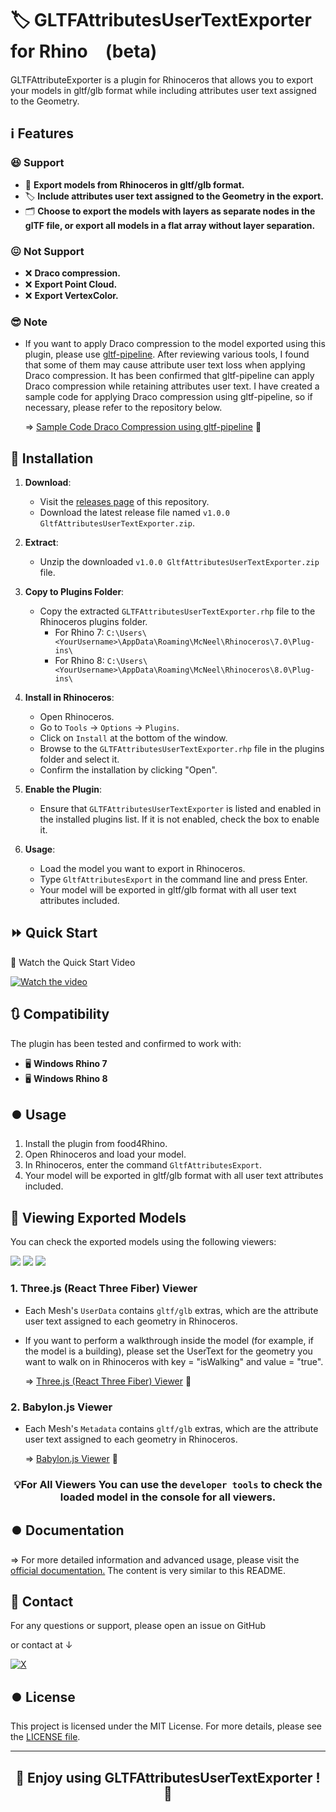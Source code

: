 ﻿# 🏷️ GLTFAttributesUserTextExporter for Rhino　(beta)

GLTFAttributeExporter is a plugin for Rhinoceros that allows you to export your models in gltf/glb format while including attributes user text assigned to the Geometry.

## :information_source: Features
### :satisfied: **Support**
- 🎨 **Export models from Rhinoceros in gltf/glb format.**
- 🏷️ **Include attributes user text assigned to the Geometry in the export.**
- 🗂️ **Choose to export the models with layers as separate nodes in the glTF file, or export all models in a flat array without layer separation.**

### :confounded: **Not Support**
- :x: **Draco compression.**
- :x: **Export Point Cloud.**
- :x: **Export VertexColor.**

### :sunglasses: **Note** 
- If you want to apply Draco compression to the model exported using this plugin, please use [gltf-pipeline](https://github.com/CesiumGS/gltf-pipeline). After reviewing various tools, I found that some of them may cause attribute user text loss when applying Draco compression. It has been confirmed that gltf-pipeline can apply Draco compression while retaining attributes user text. I have created a sample code for applying Draco compression using gltf-pipeline, so if necessary, please refer to the repository below.

   => [Sample Code Draco Compression using gltf-pipeline](https://github.com/shuya-tamaru/gltf-draco-compression) 🚀



## :arrow_down_small: Installation

1. **Download**:
   - Visit the [releases page](https://github.com/shuya-tamaru/GltfAttributesUserTextExporter/releases) of this repository.
   - Download the latest release file named `v1.0.0 GltfAttributesUserTextExporter.zip`.

2. **Extract**:
   - Unzip the downloaded `v1.0.0 GltfAttributesUserTextExporter.zip` file.

3. **Copy to Plugins Folder**:
   - Copy the extracted `GLTFAttributesUserTextExporter.rhp` file to the Rhinoceros plugins folder.
     - For Rhino 7: `C:\Users\<YourUsername>\AppData\Roaming\McNeel\Rhinoceros\7.0\Plug-ins\`
     - For Rhino 8: `C:\Users\<YourUsername>\AppData\Roaming\McNeel\Rhinoceros\8.0\Plug-ins\`

4. **Install in Rhinoceros**:
   - Open Rhinoceros.
   - Go to `Tools` -> `Options` -> `Plugins`.
   - Click on `Install` at the bottom of the window.
   - Browse to the `GLTFAttributesUserTextExporter.rhp` file in the plugins folder and select it.
   - Confirm the installation by clicking "Open".

5. **Enable the Plugin**:
   - Ensure that `GLTFAttributesUserTextExporter` is listed and enabled in the installed plugins list. If it is not enabled, check the box to enable it.

6. **Usage**:
   - Load the model you want to export in Rhinoceros.
   - Type `GltfAttributesExport` in the command line and press Enter.
   - Your model will be exported in gltf/glb format with all user text attributes included.


## :fast_forward: Quick Start
 🎥 Watch the Quick Start Video
 
 [![Watch the video](https://img.youtube.com/vi/Q84kZ2kmhfA/maxresdefault.jpg)](https://www.youtube.com/watch?v=Q84kZ2kmhfA)
 
## :arrows_clockwise: Compatibility

The plugin has been tested and confirmed to work with:

- 🖥️ **Windows Rhino 7**
- 🖥️ **Windows Rhino 8**

## :record_button: Usage

1. Install the plugin from food4Rhino.
2. Open Rhinoceros and load your model.
3. In Rhinoceros, enter the command `GltfAttributesExport`.
4. Your model will be exported in gltf/glb format with all user text attributes included.

## 🎦 Viewing Exported Models
You can check the exported models using the following viewers:

[![](https://img.shields.io/badge/-Three.js-ffffff.svg?logo=threedotjs&logoColor=000000)](https://threejs.org/)
[![](https://img.shields.io/badge/-ReactThreeFiber-444444.svg?logo=react)](https://docs.pmnd.rs/react-three-fiber/getting-started/introduction)
[![](https://img.shields.io/badge/-Babylon.js-DC3D24.svg?logo=Babylon)](https://doc.babylonjs.com/)

 ### 1. Three.js (React Three Fiber) Viewer
- Each Mesh's `UserData` contains `gltf/glb` extras, which are the attribute user text assigned to each geometry in Rhinoceros.
- If you want to perform a walkthrough inside the model (for example, if the model is a building), please set the UserText for the geometry you want to walk on in Rhinoceros with key = "isWalking" and value = "true".
  
  => [Three.js (React Three Fiber) Viewer](https://gltf.styublog.com/three-viewer) 🚀
### 2. Babylon.js Viewer
- Each Mesh's `Metadata` contains `gltf/glb` extras, which are the attribute user text assigned to each geometry in Rhinoceros.
  
  => [Babylon.js Viewer](https://gltf.styublog.com/babylon-viewer) 🚀

<div align="center">

 ### :bulb:For All Viewers You can use the `developer tools` to check the loaded model in the console for all viewers.
</div>

## :record_button: Documentation

  => For more detailed information and advanced usage, please visit the [official documentation.](https://gltf.styublog.com)
  The content is very similar to this README.


## :arrow_down_small: Contact

For any questions or support, please open an issue on GitHub 

or contact at ↓

[![X](https://img.shields.io/badge/Follow_@tama20013_-shuya_tamaru-0000FF.svg?style=flat-square&logo=x&logoColor=white)](https://twitter.com/tama20013)

## :record_button: License
This project is licensed under the MIT License. For more details, please see the [LICENSE file](https://github.com/shuya-tamaru/GltfAttributesUserTextExporter?tab=License-1-ov-file).

---

<div align="center">

## :tada: Enjoy using GLTFAttributesUserTextExporter ! :tada:
</div>

